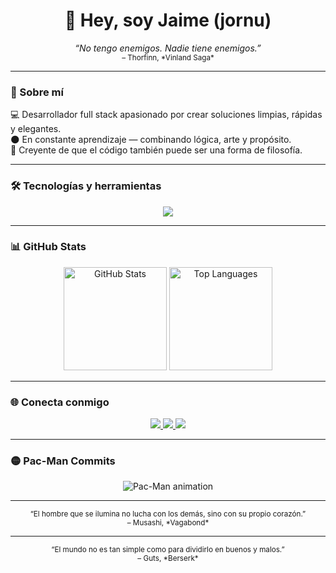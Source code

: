 <!-- Perfil de GitHub de jornu99 -->

<h1 align="center">👋 Hey, soy Jaime (jornu)</h1>

<p align="center">
  <em>“No tengo enemigos. Nadie tiene enemigos.”</em><br>
  <sub>– Thorfinn, *Vinland Saga*</sub>
</p>

---

### 🧠 Sobre mí

💻 Desarrollador full stack apasionado por crear soluciones limpias, rápidas y elegantes.  
🌑 En constante aprendizaje — combinando lógica, arte y propósito.  
🧩 Creyente de que el código también puede ser una forma de filosofía.  

---

### 🛠️ Tecnologías y herramientas

<p align="center">
  <img src="https://skillicons.dev/icons?i=php,laravel,nodejs,javascript,typescript,angular,kotlin,ktor,nestjs,graphql,vite,html,css&theme=dark" />
</p>

---

### 📊 GitHub Stats

<p align="center">
  <img src="https://github-readme-stats.vercel.app/api?username=jornu99&show_icons=true&theme=tokyonight&hide_border=true" alt="GitHub Stats" height="165" />
  <img src="https://github-readme-stats.vercel.app/api/top-langs/?username=jornu99&layout=compact&theme=tokyonight&hide_border=true" alt="Top Languages" height="165" />
</p>

---

### 🌐 Conecta conmigo

<p align="center">
  <a href="https://linkedin.com/in/tu-linkedin" target="_blank">
    <img src="https://img.shields.io/badge/LinkedIn-0A66C2?style=for-the-badge&logo=linkedin&logoColor=white"/>
  </a>
  <a href="https://twitter.com/tu-twitter" target="_blank">
    <img src="https://img.shields.io/badge/Twitter-1DA1F2?style=for-the-badge&logo=x&logoColor=white"/>
  </a>
  <a href="https://tu-portafolio.com" target="_blank">
    <img src="https://img.shields.io/badge/Portafolio-000000?style=for-the-badge&logo=vercel&logoColor=white"/>
  </a>
</p>

---

### 🟡 Pac-Man Commits

<p align="center">
  <img src="https://github.com/jornu99/jornu99/blob/output/github-contribution-grid-pacman.svg" alt="Pac-Man animation" />
</p>

---

<p align="center">
  <sub>“El hombre que se ilumina no lucha con los demás, sino con su propio corazón.”</sub><br>
  <sup>– Musashi, *Vagabond*</sup>
</p>


---

<p align="center">
  <sub>“El mundo no es tan simple como para dividirlo en buenos y malos.”</sub><br>
  <sup>– Guts, *Berserk*</sup>
</p>
